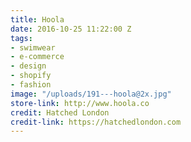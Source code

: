 ```yaml
---
title: Hoola
date: 2016-10-25 11:22:00 Z
tags:
- swimwear
- e-commerce
- design
- shopify
- fashion
image: "/uploads/191---hoola@2x.jpg"
store-link: http://www.hoola.co
credit: Hatched London
credit-link: https://hatchedlondon.com
---
```


